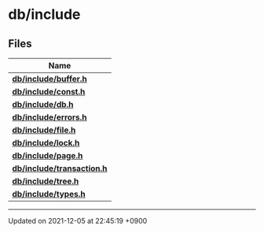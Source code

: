 

# db/include



## Files

| Name           |
| -------------- |
| **[db/include/buffer.h](/Files/db/include/buffer.h#file-buffer.h)**  |
| **[db/include/const.h](/Files/db/include/const.h#file-const.h)**  |
| **[db/include/db.h](/Files/db/include/db.h#file-db.h)**  |
| **[db/include/errors.h](/Files/db/include/errors.h#file-errors.h)**  |
| **[db/include/file.h](/Files/db/include/file.h#file-file.h)**  |
| **[db/include/lock.h](/Files/db/include/lock.h#file-lock.h)**  |
| **[db/include/page.h](/Files/db/include/page.h#file-page.h)**  |
| **[db/include/transaction.h](/Files/db/include/transaction.h#file-transaction.h)**  |
| **[db/include/tree.h](/Files/db/include/tree.h#file-tree.h)**  |
| **[db/include/types.h](/Files/db/include/types.h#file-types.h)**  |






-------------------------------

Updated on 2021-12-05 at 22:45:19 +0900

